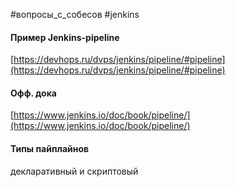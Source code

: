 #вопросы_с_собесов #jenkins
#### Пример Jenkins-pipeline
[https://devhops.ru/dvps/jenkins/pipeline/#pipeline](https://devhops.ru/dvps/jenkins/pipeline/#pipeline)  
#### Офф. дока
[https://www.jenkins.io/doc/book/pipeline/](https://www.jenkins.io/doc/book/pipeline/)  
#### Типы пайплайнов
декларативный и скриптовый